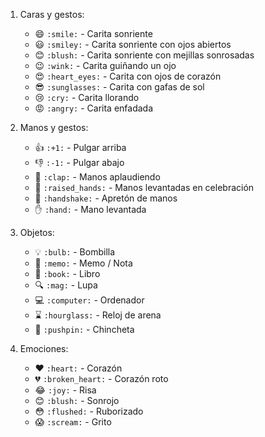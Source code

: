 1. Caras y gestos:

   - 😄 `:smile:` - Carita sonriente
   - 😃 `:smiley:` - Carita sonriente con ojos abiertos
   - 😊 `:blush:` - Carita sonriente con mejillas sonrosadas
   - 😉 `:wink:` - Carita guiñando un ojo
   - 😍 `:heart_eyes:` - Carita con ojos de corazón
   - 😎 `:sunglasses:` - Carita con gafas de sol
   - 😢 `:cry:` - Carita llorando
   - 😡 `:angry:` - Carita enfadada

2. Manos y gestos:

   - 👍 `:+1:` - Pulgar arriba
   - 👎 `:-1:` - Pulgar abajo
   - 👏 `:clap:` - Manos aplaudiendo
   - 🙌 `:raised_hands:` - Manos levantadas en celebración
   - 🤝 `:handshake:` - Apretón de manos
   - ✋ `:hand:` - Mano levantada

3. Objetos:

   - 💡 `:bulb:` - Bombilla
   - 📝 `:memo:` - Memo / Nota
   - 📖 `:book:` - Libro
   - 🔍 `:mag:` - Lupa
   - 💻 `:computer:` - Ordenador
   - ⌛ `:hourglass:` - Reloj de arena
   - 📌 `:pushpin:` - Chincheta

4. Emociones:

   - ❤️ `:heart:` - Corazón
   - 💔 `:broken_heart:` - Corazón roto
   - 😂 `:joy:` - Risa
   - 😊 `:blush:` - Sonrojo
   - 😳 `:flushed:` - Ruborizado
   - 😱 `:scream:` - Grito
